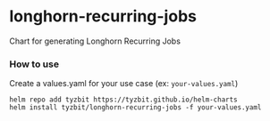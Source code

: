 # longhorn-recurring-jobs
Chart for generating Longhorn Recurring Jobs

### How to use

Create a values.yaml for your use case (ex: `your-values.yaml`)

```
helm repo add tyzbit https://tyzbit.github.io/helm-charts
helm install tyzbit/longhorn-recurring-jobs -f your-values.yaml
```
